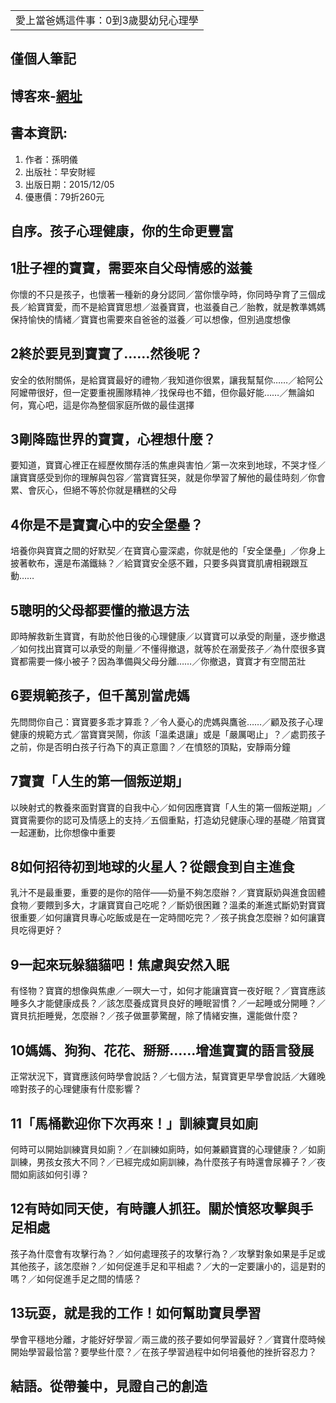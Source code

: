 <table>
    <tr>
        <td>愛上當爸媽這件事：0到3歲嬰幼兒心理學</td>
    </tr>
</table>

## 僅個人筆記
## 博客來-[網址](https://www.books.com.tw/products/0010698635)
## 書本資訊:
1. 作者：孫明儀  
2. 出版社：早安財經  
3. 出版日期：2015/12/05
4. 優惠價：79折260元

## 自序。孩子心理健康，你的生命更豐富
 
## 1肚子裡的寶寶，需要來自父母情感的滋養
你懷的不只是孩子，也懷著一種新的身分認同／當你懷孕時，你同時孕育了三個成長／給寶寶愛，而不是給寶寶思想／滋養寶寶，也滋養自己／胎教，就是教準媽媽保持愉快的情緒／寶寶也需要來自爸爸的滋養／可以想像，但別過度想像
 
## 2終於要見到寶寶了……然後呢？
安全的依附關係，是給寶寶最好的禮物／我知道你很累，讓我幫幫你……／給阿公阿嬤帶很好，但一定要重視團隊精神／找保母也不錯，但你最好能……／無論如何，寬心吧，這是你為整個家庭所做的最佳選擇
 
## 3剛降臨世界的寶寶，心裡想什麼？
要知道，寶寶心裡正在經歷攸關存活的焦慮與害怕／第一次來到地球，不哭才怪／讓寶寶感受到你的理解與包容／當寶寶狂哭，就是你學習了解他的最佳時刻／你會累、會灰心，但絕不等於你就是糟糕的父母
 
## 4你是不是寶寶心中的安全堡壘？
培養你與寶寶之間的好默契／在寶寶心靈深處，你就是他的「安全堡壘」／你身上披著軟布，還是布滿鐵絲？／給寶寶安全感不難，只要多與寶寶肌膚相親跟互動……
 
## 5聰明的父母都要懂的撤退方法
即時解救新生寶寶，有助於他日後的心理健康／以寶寶可以承受的劑量，逐步撤退／如何找出寶寶可以承受的劑量／不懂得撤退，就等於在溺愛孩子／為什麼很多寶寶都需要一條小被子？因為準備與父母分離……／你撤退，寶寶才有空間茁壯
 
## 6要規範孩子，但千萬別當虎媽
先問問你自己：寶寶要多乖才算乖？／令人憂心的虎媽與鷹爸……／顧及孩子心理健康的規範方式／當寶寶哭鬧，你該「溫柔退讓」或是「嚴厲喝止」？／處罰孩子之前，你是否明白孩子行為下的真正意圖？／在憤怒的頂點，安靜兩分鐘
 
## 7寶寶「人生的第一個叛逆期」
以映射式的教養來面對寶寶的自我中心／如何因應寶寶「人生的第一個叛逆期」／寶寶需要你的認可及情感上的支持／五個重點，打造幼兒健康心理的基礎／陪寶寶一起運動，比你想像中重要
 
## 8如何招待初到地球的火星人？從餵食到自主進食
乳汁不是最重要，重要的是你的陪伴――奶量不夠怎麼辦？／寶寶厭奶與進食固體食物／要餵到多大，才讓寶寶自己吃呢？／斷奶很困難？溫柔的漸進式斷奶對寶寶很重要／如何讓寶貝專心吃飯或是在一定時間吃完？／孩子挑食怎麼辦？如何讓寶貝吃得更好？
 
## 9一起來玩躲貓貓吧！焦慮與安然入眠
有怪物？寶寶的想像與焦慮／一暝大一寸，如何才能讓寶寶一夜好眠？／寶寶應該睡多久才能健康成長？／該怎麼養成寶貝良好的睡眠習慣？／一起睡或分開睡？／寶貝抗拒睡覺，怎麼辦？／孩子做噩夢驚醒，除了情緒安撫，還能做什麼？
 
## 10媽媽、狗狗、花花、掰掰……增進寶寶的語言發展
正常狀況下，寶寶應該何時學會說話？／七個方法，幫寶寶更早學會說話／大雞晚啼對孩子的心理健康有什麼影響？
 
## 11「馬桶歡迎你下次再來！」訓練寶貝如廁
何時可以開始訓練寶貝如廁？／在訓練如廁時，如何兼顧寶寶的心理健康？／如廁訓練，男孩女孩大不同？／已經完成如廁訓練，為什麼孩子有時還會尿褲子？／夜間如廁該如何引導？
 
## 12有時如同天使，有時讓人抓狂。關於憤怒攻擊與手足相處
孩子為什麼會有攻擊行為？／如何處理孩子的攻擊行為？／攻擊對象如果是手足或其他孩子，該怎麼辦？／如何促進手足和平相處？／大的一定要讓小的，這是對的嗎？／如何促進手足之間的情感？
 
## 13玩耍，就是我的工作！如何幫助寶貝學習
學會平穩地分離，才能好好學習／兩三歲的孩子要如何學習最好？／寶寶什麼時候開始學習最恰當？要學些什麼？／在孩子學習過程中如何培養他的挫折容忍力？
 
## 結語。從帶養中，見證自己的創造
